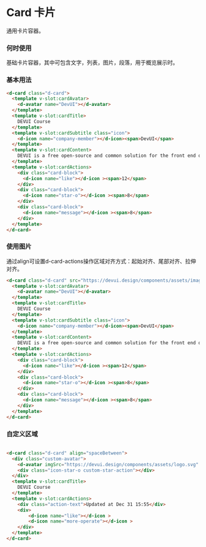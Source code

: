 # Card 卡片

通用卡片容器。

### 何时使用

基础卡片容器，其中可包含文字，列表，图片，段落，用于概览展示时。


### 基本用法

<d-card class="d-card">
  <template v-slot:cardAvatar>
    <d-avatar name="DevUI"></d-avatar>
  </template>
  <template v-slot:cardTitle>
    DEVUI Course
  </template>
  <template v-slot:cardSubtitle class="icon">
    <d-icon name="company-member"></d-icon><span>DevUI</span>
  </template>
  <template v-slot:cardContent>
    DEVUI is a free open-source and common solution for the front end of enterprise mid- and back-end products. Its design values are basedon...
  </template>
  <template v-slot:cardActions>
    <div class="card-block">
      <d-icon name="like"></d-icon ><span>12</span>
    </div>
    <div class="card-block">
      <d-icon name="star-o"></d-icon ><span>8</span>
    </div>
    <div class="card-block">
      <d-icon name="message"></d-icon ><span>8</span>
    </div>
  </template>
</d-card>

```html
<d-card class="d-card">
  <template v-slot:cardAvatar>
    <d-avatar name="DevUI"></d-avatar>
  </template>
  <template v-slot:cardTitle>
    DEVUI Course
  </template>
  <template v-slot:cardSubtitle class="icon">
    <d-icon name="company-member"></d-icon><span>DevUI</span>
  </template>
  <template v-slot:cardContent>
    DEVUI is a free open-source and common solution for the front end of enterprise mid- and back-end products. Its design values are basedon...
  </template>
  <template v-slot:cardActions>
    <div class="card-block">
      <d-icon name="like"></d-icon ><span>12</span>
    </div>
    <div class="card-block">
      <d-icon name="star-o"></d-icon ><span>8</span>
    </div>
    <div class="card-block">
      <d-icon name="message"></d-icon ><span>8</span>
    </div>
  </template>
</d-card>
```

### 使用图片

通过align可设置d-card-actions操作区域对齐方式：起始对齐、尾部对齐、拉伸对齐。

<d-card class="d-card" src="https://devui.design/components/assets/image1.png">
  <template v-slot:cardAvatar>
    <d-avatar name="DevUI"></d-avatar>
  </template>
  <template v-slot:cardTitle>
    DEVUI Course
  </template>
  <template v-slot:cardSubtitle class="icon">
    <d-icon name="company-member"></d-icon><span>DevUI</span>
  </template>
  <template v-slot:cardContent>
    DEVUI is a free open-source and common solution for the front end of enterprise mid- and back-end products. Its design values are basedon...
  </template>
  <template v-slot:cardActions>
    <div class="card-block">
      <d-icon name="like"></d-icon ><span>12</span>
    </div>
    <div class="card-block">
      <d-icon name="star-o"></d-icon ><span>8</span>
    </div>
    <div class="card-block">
      <d-icon name="message"></d-icon ><span>8</span>
    </div>
  </template>
</d-card>

```html
<d-card class="d-card" src="https://devui.design/components/assets/image1.png">
  <template v-slot:cardAvatar>
    <d-avatar name="DevUI"></d-avatar>
  </template>
  <template v-slot:cardTitle>
    DEVUI Course
  </template>
  <template v-slot:cardSubtitle class="icon">
    <d-icon name="company-member"></d-icon><span>DevUI</span>
  </template>
  <template v-slot:cardContent>
    DEVUI is a free open-source and common solution for the front end of enterprise mid- and back-end products. Its design values are basedon...
  </template>
  <template v-slot:cardActions>
    <div class="card-block">
      <d-icon name="like"></d-icon ><span>12</span>
    </div>
    <div class="card-block">
      <d-icon name="star-o"></d-icon ><span>8</span>
    </div>
    <div class="card-block">
      <d-icon name="message"></d-icon ><span>8</span>
    </div>
  </template>
</d-card>
```

### 自定义区域

<d-card class="d-card" align="spaceBetween">
  <div class="custom-avatar">
    <d-avatar imgSrc="https://devui.design/components/assets/logo.svg" width=48 height=48 :isRound="false"></d-avatar>
    <div class="icon-star-o custom-star-action"></div>
  </div>
  <template v-slot:cardTitle>
    DEVUI Course
  </template>
  <template v-slot:cardActions>
    <div class="action-text">Updated at Dec 31 15:55</div>
    <div>
        <d-icon name="like"></d-icon >
        <d-icon name="more-operate"></d-icon >
    </div>
  </template>
</d-card>

```html
<d-card class="d-card" align="spaceBetween">
  <div class="custom-avatar">
    <d-avatar imgSrc="https://devui.design/components/assets/logo.svg" width=48 height=48 :isRound="false"></d-avatar>
    <div class="icon-star-o custom-star-action"></div>
  </div>
  <template v-slot:cardTitle>
    DEVUI Course
  </template>
  <template v-slot:cardActions>
    <div class="action-text">Updated at Dec 31 15:55</div>
    <div>
        <d-icon name="like"></d-icon >
        <d-icon name="more-operate"></d-icon >
    </div>
  </template>
</d-card>
```
<style lang="scss">
@import '@devui-design/icons/icomoon/devui-icon.css';
.icon {
  cursor: pointer;
  font-size: 16px;
  margin-right: 8px;
  vertical-align: middle;
}

.icon + span {
  vertical-align: middle;
}

.card-block {
  margin-right: 16px;
  i{
    cursor: pointer;
    font-size: 16px;
    margin-right: 8px;
    vertical-align: middle;
  }
  i + span {
    vertical-align: middle;
  }
}

.d-card {
  cursor: pointer;
  transition:
    box-shadow .3s cubic-bezier(.645,.045,.355,1),
    transform .3s cubic-bezier(.645,.045,.355,1);

  &:hover {
    box-shadow: 0 4px 16px 0 rgba(0,0,0,.1);
    transform: translateY(-5px);
  }
}

.card-container {
  width: 350px;
}
img {
  max-width: none;
}


.action-text {
  color: #8a8e99;
}
.custom-avatar {
  display: flex;
  justify-content: space-between;
  margin-bottom: 16px;

  .custom-star-action {
    font-size: 20px;
    cursor: pointer;
  }
}
</style>